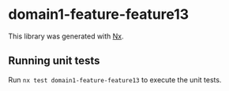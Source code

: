 # domain1-feature-feature13

This library was generated with [Nx](https://nx.dev).

## Running unit tests

Run `nx test domain1-feature-feature13` to execute the unit tests.

